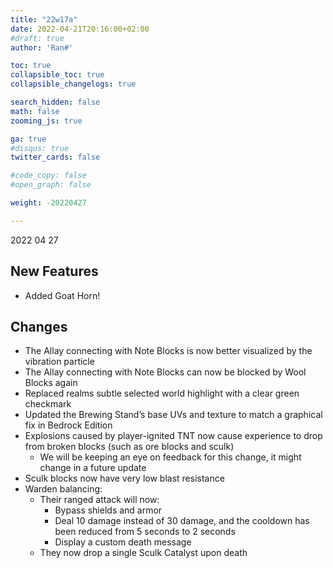 ```yaml
---
title: "22w17a"
date: 2022-04-21T20:16:00+02:00
#draft: true
author: 'Ran#'

toc: true
collapsible_toc: true
collapsible_changelogs: true

search_hidden: false
math: false
zooming_js: true

ga: true
#disqus: true
twitter_cards: false

#code_copy: false
#open_graph: false

weight: -20220427

---
```


2022 04 27

## New Features

- Added Goat Horn!

## Changes

- The Allay connecting with Note Blocks is now better visualized by the vibration particle
- The Allay connecting with Note Blocks can now be blocked by Wool Blocks again
- Replaced realms subtle selected world highlight with a clear green checkmark
- Updated the Brewing Stand’s base UVs and texture to match a graphical fix in Bedrock Edition
- Explosions caused by player-ignited TNT now cause experience to drop from broken blocks (such as ore blocks and sculk)
    - We will be keeping an eye on feedback for this change, it might change in a future update
- Sculk blocks now have very low blast resistance
- Warden balancing:
    - Their ranged attack will now:
        - Bypass shields and armor
        - Deal 10 damage instead of 30 damage, and the cooldown has been reduced from 5 seconds to 2 seconds
        - Display a custom death message
    - They now drop a single Sculk Catalyst upon death
